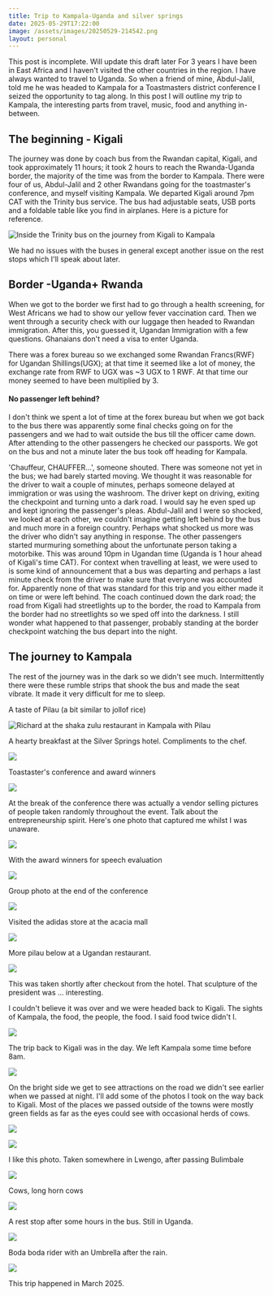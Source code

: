 ```yaml
---
title: Trip to Kampala-Uganda and silver springs
date: 2025-05-29T17:22:00
image: /assets/images/20250529-214542.png
layout: personal
---
```

This post is incomplete. Will update this draft later
For 3 years I have been in East Africa and I haven't visited the other countries in the region.
I have always wanted to travel to Uganda. So when a friend of mine, Abdul-Jalil, told me he was headed to Kampala for a Toastmasters district conference I seized the opportunity to tag along.  In this post I will outline my trip to Kampala, the interesting parts from travel, music, food and anything in-between. 

## The beginning - Kigali

The journey was done by coach bus from the Rwandan capital, Kigali, and took approximately 11 hours; it took 2 hours to reach the Rwanda-Uganda border, the majority of the time was from the border to Kampala. There were four of us, Abdul-Jalil and 2 other Rwandans going for the toastmaster's conference, and myself visiting Kampala. We departed Kigali around 7pm CAT with the Trinity bus service. The bus had adjustable seats, USB ports and a foldable table like you find in airplanes. Here is a picture for reference.

![Inside the Trinity bus on the journey from Kigali to Kampala](/assets/images/20250529-213008.png "Trinity bus on the journey from Kigali to Kampala")

We had no issues with the buses in general except another issue on the rest stops which I'll speak about later.

## Border -Uganda+ Rwanda

When we got to the border we first had to go through a health screening, for West Africans we had to show our yellow fever vaccination card. Then we went through a security check with our luggage then headed to Rwandan immigration. After this, you guessed it, Ugandan Immigration with a few questions. Ghanaians don't need a visa to enter Uganda.

There was a forex bureau so we exchanged some Rwandan Francs(RWF) for Ugandan Shillings(UGX); at that time it seemed like a lot of money, the exchange rate from RWF to UGX was \~3 UGX to 1 RWF. At that time our money seemed to have been multiplied by 3.

#### No passenger left behind?

I don't think we spent a lot of time at the forex bureau but when we got back to the bus there was apparently some final checks going on for the passengers and we had to wait outside the bus till the officer came down. After attending to the other passengers he checked our passports. We got on the bus and not a minute later the bus took off heading for Kampala. 

'Chauffeur, CHAUFFER...', someone shouted. There was someone not yet in the bus; we had barely started moving.  We thought it was reasonable for the driver to wait a couple of minutes, perhaps someone delayed at immigration or was using the washroom. 
The driver kept on driving, exiting the checkpoint and turning unto a dark road. I would say he even sped up and kept ignoring the passenger's pleas. Abdul-Jalil and I were so shocked, we looked at each other, we couldn't imagine getting left behind by the bus and much more in a foreign country.  Perhaps what shocked us more was the driver who didn't say anything in response.
The other passengers started murmuring something about the unfortunate person taking a motorbike. This was around 10pm in Ugandan time (Uganda is 1 hour ahead of Kigali's time CAT). 
For context when travelling at least, we were used to is some kind of announcement that a bus was departing and perhaps a last minute check from the driver to make sure that everyone was accounted for.  Apparently none of that was standard for this trip and you either made it on time or were left behind. The coach continued down the dark road; the road from Kigali had  streetlights up to the border, the road to Kampala from the border had no streetlights so we sped off into the darkness. I still wonder what happened to that passenger, probably standing at the border checkpoint watching the bus depart into the night.

## The journey to Kampala

The rest of the journey was in the dark so we didn't see much. Intermittently there were these rumble strips that shook the bus and made the seat vibrate. It made it very difficult for me to sleep.

A taste of Pilau (a bit similar to jollof rice)

![Richard at the shaka zulu restaurant in Kampala with Pilau](/assets/images/20250529-213507.png "Taste of Pilau")

A hearty breakfast at the Silver Springs hotel. Compliments to the chef.

![](/assets/images/20250529-214403.png)

Toastaster's conference and award winners

![](/assets/images/20250529-213738.png)

At the break of the conference there was actually a vendor selling pictures of people taken randomly throughout the event. Talk about the entrepreneurship spirit. Here's one photo that captured me whilst I was unaware.

![](/assets/images/20250529-213919.png)

With the award winners for speech evaluation

![](/assets/images/20250529-214042.png)

Group photo at the end of the conference

![](/assets/images/20250529-214458.png)

Visited the adidas store at the acacia mall

![](/assets/images/20250529-214307.png)

More pilau below at a Ugandan restaurant.

![](/assets/images/20250529-215607.png)

This was taken shortly after checkout from the hotel. That sculpture of the president was ... interesting.

I couldn't believe it was over and we were headed back to Kigali. The sights of Kampala, the food, the people, the food. I said food twice didn't I.

![](/assets/images/20250529-214542.png)

The trip back to Kigali was in the day. We left Kampala some time before 8am.

![](/assets/images/20250529-214828.png)

On the bright side we get to see attractions on the road we didn't see earlier when we passed at night. I'll add some of the photos I took on the way back to Kigali. Most of the places we passed outside of the towns were mostly green fields as far as the eyes could see with occasional herds of cows.

![](/assets/images/20250529-214928.png)

![](/assets/images/20250529-215057.png)

I like this photo. Taken somewhere in Lwengo, after passing Bulimbale

![](/assets/images/20250529-215116.png)

Cows, long horn cows

![](/assets/images/20250529-215221.png)

A rest stop after some hours in the bus. Still in Uganda.

![](/assets/images/20250529-215247.png)

Boda boda rider with an Umbrella after the rain.

![](blob:https://rdjarbeng.github.io/c7afe410-3199-417f-9635-b423e0486c41)

This trip happened in March 2025.
